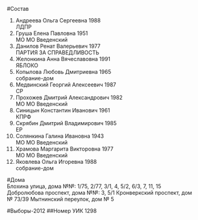 #Состав
1. Андреева Ольга Сергеевна 1988   
    ЛДПР
2. Груша Елена Павловна 1951   
    МО МО Введенский
3. Данилов Ренат Валерьевич 1977   
    ПАРТИЯ ЗА СПРАВЕДЛИВОСТЬ
4. Желонкина Анна Вячеславовна 1991   
    ЯБЛОКО
5. Копылова Любовь Дмитриевна 1965   
    собрание-дом
6. Медвинский Георгий Алексеевич 1987   
    СР
7. Прохожев Дмитрий Александрович 1982   
    МО МО Введенский
8. Синицын Константин Иванович 1961   
    КПРФ
9. Скрябин Дмитрий Владимирович 1985   
    ЕР
10. Солянкина Галина Ивановна 1943   
    МО МО Введенский
11. Храмова Маргарита Викторовна 1977   
    МО МО Введенский
12. Яковлева Ольга Игоревна 1988   
    собрание-дом

#Дома  
Блохина улица, дома №№: 1/75, 2/77, 3/1, 4, 5/2, 6/3, 7, 11, 15 Добролюбова проспект, дома №№: 3, 5/1 Кронверкский проспект, дом № 73/39 Мытнинский переулок, дом № 5

#Выборы-2012
##Номер УИК
1298
